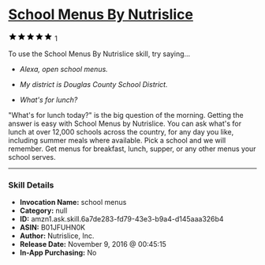 # [School Menus By Nutrislice](http://alexa.amazon.com/#skills/amzn1.ask.skill.6a7de283-fd79-43e3-b9a4-d145aaa326b4)
![5 stars](../../images/ic_star_black_18dp_1x.png)![5 stars](../../images/ic_star_black_18dp_1x.png)![5 stars](../../images/ic_star_black_18dp_1x.png)![5 stars](../../images/ic_star_black_18dp_1x.png)![5 stars](../../images/ic_star_black_18dp_1x.png) 1

To use the School Menus By Nutrislice skill, try saying...

* *Alexa, open school menus.*

* *My district is Douglas County School District.*

* *What's for lunch?*

"What's for lunch today?" is the big question of the morning. Getting the answer is easy with School Menus by Nutrislice. You can ask what's for lunch at over 12,000 schools across the country, for any day you like, including summer meals where available. Pick a school and we will remember. Get menus for breakfast, lunch, supper, or any other menus your school serves.

***

### Skill Details

* **Invocation Name:** school menus
* **Category:** null
* **ID:** amzn1.ask.skill.6a7de283-fd79-43e3-b9a4-d145aaa326b4
* **ASIN:** B01JFUHN0K
* **Author:** Nutrislice, Inc.
* **Release Date:** November 9, 2016 @ 00:45:15
* **In-App Purchasing:** No
